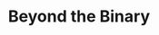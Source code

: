 ---
title: "Beyond the Binary"
authors:
    - "Micah Bennett"
type: "article"
categories: 
    - "inclusive design"
    - "LGBTQIA+"
    - "non-binary issues"
link: "https://uxdesign.cc/beyond-the-binary-5-steps-to-designing-gender-inclusive-fields-in-your-product-ff9230337b4f"
---